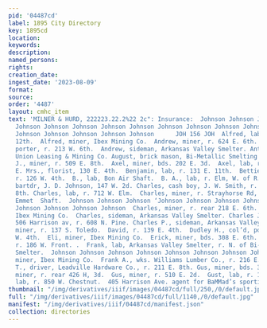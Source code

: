 ```yaml
---
pid: '04487cd'
label: 1895 City Directory
key: 1895cd
location: 
keywords: 
description: 
named_persons: 
rights: 
creation_date: 
ingest_date: '2023-08-09'
format: 
source: 
order: '4487'
layout: cmhc_item
text: 'MILNER & HURD, 222223.22.2%22 2c": Insurance:  Johnson Johnson Jobnson Johnson
  Johnson Johnson Johnson Johnson Johnson Johnson Johnson Johnson Johnson Johnson
  Johnson Johnson Johnson Johnson Johnson      JOH 156 JOH  Alfred, lab, r. 108 W.
  12th.  Alfred, miner, Ibex Mining Co.  Andrew, miner, r. 624 E. 6th.  Andrew, col’d,
  porter, r. 213 W. 6th.  Andrew, sideman, Arkansas Valley Smelter. Antbony, miner,
  Union Leasing & Mining Co. August, brick mason, Bi-Metallic Smelting Co. August
  J., miner, r. 509 E. 8th.  Axel, miner, bds. 202 E. 3d.  Axel, lab, r. 819 W. Chestnut.  A.
  E. Mrs., florist, 130 E. 4th.  Benjamin, lab, r. 131 E. 11th.  Bettie Mrs., col’d,
  r. 126 W. 4th.  B., lab, Bon Air Shaft.  B. A., lab, r. Elm, W. of R. R. Crossing.  Charles,
  bartdr, J. D. Johnson, 147 W. 2d. Charles, cash boy, J. W. Smith, r. rear 113 W.
  8th. Charles, lab, r. 712 W. Elm.  Charles, miner, r. Strayhorse Rd, ab. Robert
  Emmet  Shaft.  Johnson Johnson Johnson ‘Johnson Johnson Johnson Johnson Johnson
  Johnson Johnson Johnson Johnson  Charles, miner, r. rear 218 E. 6th.  Charles, miner,
  Ibex Mining Co.  Charles, sideman, Arkansas Valley Smelter. Charles J., tailor,
  506 Harrison av, r. 608 N. Pine. Charles P., sideman, Arkansas Valley Smelter. Claus,
  miner, r. 137 S. Toledo.  David, r. 139 E. 4th.  Dudley H., col’d, porter, r. 124
  W. 4th.  Eli, miner, Ibex Mining Co.  Erick, miner, bds. 308 E. 6th.  Erick, miner,
  r. 186 W. Front. .  Frank, lab, Arkansas Valley Smelter, r. N. of Bi-Met-  allic
  Smelter.  Johnson Johnson Johnson Johnson Johnson Johnson Johnson Johnson  Frank,
  miner, Ibex Mining Co.  Frank A., wks. Williams Lumber Co., r. 216 E. 11th. George
  T., driver, Leadville Hardware Co., r. 211 E. 8th. Gus, miner, bds. 325 EK. 6th.  Gus,
  miner, r. rear 426 H, 3d.  Gus, miner, r. 510 E. 2d.  Gust, lab, r. 123 W. Chestnut.  Gust,
  lab, r. 850 W. Chestnut.  405 Harrison Ave. agent for BaMMad’s sporting Goods '
thumbnail: "/img/derivatives/iiif/images/04487cd/full/250,/0/default.jpg"
full: "/img/derivatives/iiif/images/04487cd/full/1140,/0/default.jpg"
manifest: "/img/derivatives/iiif/04487cd/manifest.json"
collection: directories
---
```

